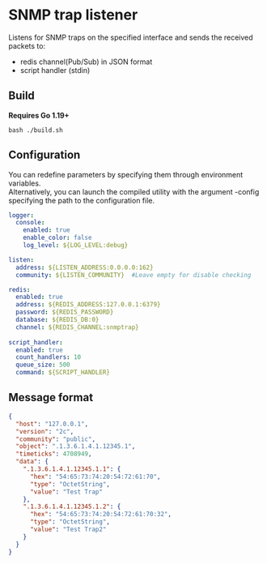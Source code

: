 # SNMP trap listener
Listens for SNMP traps on the specified interface and sends the received packets to: 
- redis channel(Pub/Sub) in JSON format
- script handler (stdin)


## Build 
**Requires Go 1.19+**
```shell
bash ./build.sh 
```

## Configuration
You can redefine parameters by specifying them through environment variables.   
Alternatively, you can launch the compiled utility with the argument -config specifying the path to the configuration file.   

```yaml
logger:
  console:
    enabled: true
    enable_color: false
    log_level: ${LOG_LEVEL:debug}

listen:
  address: ${LISTEN_ADDRESS:0.0.0.0:162}
  community: ${LISTEN_COMMUNITY}  #Leave empty for disable checking 

redis:
  enabled: true
  address: ${REDIS_ADDRESS:127.0.0.1:6379}
  password: ${REDIS_PASSWORD}
  database: ${REDIS_DB:0}
  channel: ${REDIS_CHANNEL:snmptrap}
  
script_handler:
  enabled: true
  count_handlers: 10
  queue_size: 500
  command: ${SCRIPT_HANDLER}

```

## Message format 
```json 
{
  "host": "127.0.0.1",
  "version": "2c",
  "community": "public",
  "object": ".1.3.6.1.4.1.12345.1",
  "timeticks": 4708949,
  "data": {
    ".1.3.6.1.4.1.12345.1.1": {
      "hex": "54:65:73:74:20:54:72:61:70",
      "type": "OctetString",
      "value": "Test Trap"
    },
    ".1.3.6.1.4.1.12345.1.2": {
      "hex": "54:65:73:74:20:54:72:61:70:32",
      "type": "OctetString",
      "value": "Test Trap2"
    }
  }
}
```
